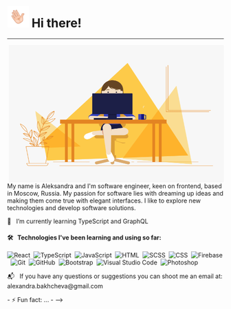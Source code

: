 <!-- Heading -->
<h1><img alt="GIF" src="./hand.gif" width="50"> Hi there!</h1>

<!-- About me section -->
---
<img align="right" alt="GIF" src="./code.gif" width="500" height="320" />

My name is Aleksandra and I'm software engineer, keen on frontend, based in Moscow, Russia. My passion for software lies with dreaming up ideas and making them come true with elegant interfaces. I like to explore new technologies and develop software solutions. 

<p>🌱 &nbsp I’m currently learning TypeScript and GraphQL</p>
<h4>🛠 &nbsp Technologies I've been learning and using so far:</h4>

![React](https://img.shields.io/badge/-React-05122A?style=flat&logo=react)&nbsp;
![TypeScript](https://img.shields.io/badge/-TypeScript-05122A?style=flat&logo=typescript)&nbsp;
![JavaScript](https://img.shields.io/badge/-JavaScript-05122A?style=flat&logo=javascript)&nbsp;
![HTML](https://img.shields.io/badge/-HTML-05122A?style=flat&logo=HTML5)&nbsp;
![SCSS](https://img.shields.io/badge/-SCSS-black?style=flat-square&logo=SASS)&nbsp;
![CSS](https://img.shields.io/badge/-CSS-05122A?style=flat&logo=CSS3&logoColor=1572B6)&nbsp;
![Firebase](https://img.shields.io/badge/-Firebase-black?style=flat-square&logo=Firebase)&nbsp;
![Git](https://img.shields.io/badge/-Git-black?style=flat-square&logo=git)&nbsp;
![GitHub](https://img.shields.io/badge/-GitHub-black?style=flat-square&logo=github)&nbsp;
![Bootstrap](https://img.shields.io/badge/-Bootstrap-05122A?style=flat&logo=bootstrap&logoColor=563D7C)&nbsp;
![Visual Studio Code](https://img.shields.io/badge/-Visual%20Studio%20Code-05122A?style=flat&logo=visual-studio-code&logoColor=007ACC)&nbsp;
![Photoshop](https://img.shields.io/badge/-Photoshop-05122A?style=flat&logo=adobe-photoshop)&nbsp;






<p>📬 &nbsp If you have any questions or suggestions you can shoot me an email at: alexandra.bakhcheva@gmail.com</p>
- ⚡ Fun fact: ...
- 
-->
